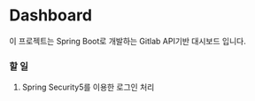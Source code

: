 # Dashboard
이 프로젝트는 Spring Boot로 개발하는 Gitlab API기반 대시보드 입니다.

### 할 일
  1. Spring Security5를 이용한 로그인 처리
